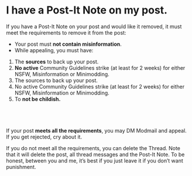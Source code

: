 # I have a Post-It Note on my post.

If you have a Post-It Note on your post and would like it removed, it must meet the requirements to remove it from the post:

-	Your post must **not contain misinformation**.
-	While appealing, you must have:
  1. The **sources** to back up your post.
  2. **No active** Community Guidelines strike (at least for 2 weeks) for either NSFW, Misinformation or Minimodding.
1.	The sources to back up your post.
2.	No active Community Guidelines strike (at least for 2 weeks) for either NSFW, Misinformation or Minimodding.
3.	To **not be childish.**

######  
If your post **meets all the requirements**, you may DM Modmail and appeal. If you get rejected, cry about it.

If you do not meet all the requirements, you can delete the Thread. Note that it will delete the post, all thread messages and the Post-It Note. To be honest, between you and me, it’s best if you just leave it if you don’t want punishment.

